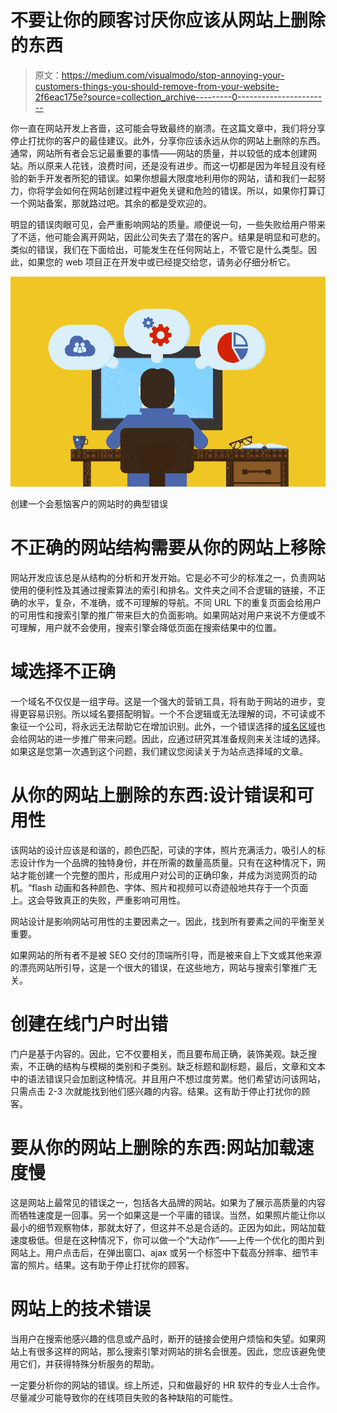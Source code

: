 # 不要让你的顾客讨厌你应该从网站上删除的东西

> 原文：<https://medium.com/visualmodo/stop-annoying-your-customers-things-you-should-remove-from-your-website-2f6eac175e?source=collection_archive---------0----------------------->

你一直在网站开发上吝啬，这可能会导致最终的崩溃。在这篇文章中，我们将分享停止打扰你的客户的最佳建议。此外，分享你应该永远从你的网站上删除的东西。通常，网站所有者会忘记最重要的事情——网站的质量，并以较低的成本创建网站。所以原来人花钱，浪费时间，还是没有进步。而这一切都是因为年轻且没有经验的新手开发者所犯的错误。如果你想最大限度地利用你的网站，请和我们一起努力，你将学会如何在网站创建过程中避免关键和危险的错误。所以，如果你打算订一个网站备案，那就路过吧。其余的都是受欢迎的。

明显的错误肉眼可见，会严重影响网站的质量。顺便说一句，一些失败给用户带来了不适，他可能会离开网站，因此公司失去了潜在的客户。结果是明显和可悲的。类似的错误，我们在下面给出，可能发生在任何网站上，不管它是什么类型。因此，如果您的 web 项目正在开发中或已经提交给您，请务必仔细分析它。

![](img/0273daaa4be9604340d1ac70ad979a7f.png)

创建一个会惹恼客户的网站时的典型错误

# 不正确的网站结构需要从你的网站上移除

网站开发应该总是从结构的分析和开发开始。它是必不可少的标准之一，负责网站使用的便利性及其通过搜索算法的索引和排名。文件夹之间不合逻辑的链接，不正确的水平，复杂，不准确，或不可理解的导航。不同 URL 下的重复页面会给用户的可用性和搜索引擎的推广带来巨大的负面影响。如果网站对用户来说不方便或不可理解，用户就不会使用，搜索引擎会降低页面在搜索结果中的位置。

# 域选择不正确

一个域名不仅仅是一组字母。这是一个强大的营销工具，将有助于网站的进步，变得更容易识别。所以域名要搭配明智。一个不合逻辑或无法理解的词，不可读或不象征一个公司，将永远无法帮助它在增加识别。此外，一个错误选择的[域名区域](https://visualmodo.com/create-domain-email-address/)也会给网站的进一步推广带来问题。因此，应通过研究其准备规则来关注域的选择。如果这是您第一次遇到这个问题，我们建议您阅读关于为站点选择域的文章。

# 从你的网站上删除的东西:设计错误和可用性

该网站的设计应该是和谐的，颜色匹配，可读的字体，照片充满活力，吸引人的标志设计作为一个品牌的独特身份，并在所需的数量高质量。只有在这种情况下，网站才能创建一个完整的图片，形成用户对公司的正确印象，并成为浏览网页的动机。“flash 动画和各种颜色、字体、照片和视频可以奇迹般地共存于一个页面上。这会导致真正的失败，严重影响可用性。

网站设计是影响网站可用性的主要因素之一。因此，找到所有要素之间的平衡至关重要。

如果网站的所有者不是被 SEO 交付的顶端所引导，而是被来自上下文或其他来源的漂亮网站所引导，这是一个很大的错误，在这些地方，网站与搜索引擎推广无关。

# 创建在线门户时出错

门户是基于内容的。因此，它不仅要相关，而且要布局正确，装饰美观。缺乏搜索，不正确的结构与模糊的类别和子类别。缺乏标题和副标题，最后，文章和文本中的语法错误只会加剧这种情况。并且用户不想过度劳累。他们希望访问该网站，只需点击 2-3 次就能找到他们感兴趣的内容。结果。这有助于停止打扰你的顾客。

# 要从你的网站上删除的东西:网站加载速度慢

这是网站上最常见的错误之一，包括各大品牌的网站。如果为了展示高质量的内容而牺牲速度是一回事。另一个如果这是一个平庸的错误。当然，如果照片能让你以最小的细节观察物体，那就太好了，但这并不总是合适的。正因为如此，网站加载速度极低。但是在这种情况下，你可以做一个“大动作”——上传一个优化的图片到网站上。用户点击后，在弹出窗口、ajax 或另一个标签中下载高分辨率、细节丰富的照片。结果。这有助于停止打扰你的顾客。

# 网站上的技术错误

当用户在搜索他感兴趣的信息或产品时，断开的链接会使用户烦恼和失望。如果网站上有很多这样的网站，那么搜索引擎对网站的排名会很差。因此，您应该避免使用它们，并获得特殊分析服务的帮助。

一定要分析你的网站的错误。综上所述，只和做最好的 HR 软件的专业人士合作。尽量减少可能导致你的在线项目失败的各种缺陷的可能性。